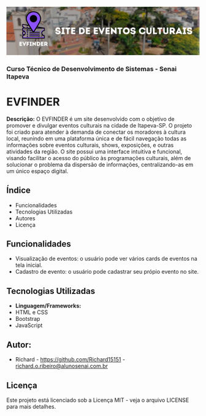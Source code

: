 
![Imagem de capa](/assets/img/capaREADME.png)
### Curso Técnico de Desenvolvimento de Sistemas - Senai Itapeva
# EVFINDER
**Descrição:**
O EVFINDER é um site desenvolvido com o objetivo de promover e divulgar eventos culturais na cidade de Itapeva-SP. O projeto foi criado para atender à demanda de conectar os moradores à cultura local, reunindo em uma plataforma única e de fácil navegação todas as informações sobre eventos culturais, shows, exposições, e outras atividades da região. O site possui uma interface intuitiva e funcional, visando facilitar o acesso do público às programações culturais, além de solucionar o problema da dispersão de informações, centralizando-as em um único espaço digital.
## Índice
- Funcionalidades
- Tecnologias Utilizadas
- Autores
- Licença
## Funcionalidades
 - Visualização de eventos: o usuário pode ver vários cards de eventos na tela inicial.
 - Cadastro de evento: o usuário pode cadastrar seu própio evento no site.
## Tecnologias Utilizadas
- **Linguagem/Frameworks:**
 - HTML e CSS
 - Bootstrap
 - JavaScript
## Autor:
- Richard - https://github.com/Richard15151 - richard.o.ribeiro@alunosenai.com.br
## Licença
Este projeto está licenciado sob a Licença MIT - veja o arquivo LICENSE para mais detalhes.
